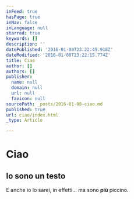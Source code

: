 ```yaml
---
inFeed: true
hasPage: true
inNav: false
inLanguage: null
starred: true
keywords: []
description: ''
datePublished: '2016-01-08T23:22:49.918Z'
dateModified: '2016-01-08T23:22:15.774Z'
title: Ciao
author: []
authors: []
publisher:
  name: null
  domain: null
  url: null
  favicon: null
sourcePath: _posts/2016-01-08-ciao.md
published: true
url: ciao/index.html
_type: Article

---
```

# Ciao

## Io sono un testo

E anche io lo sarei, in effetti... ma sono **più** piccino.